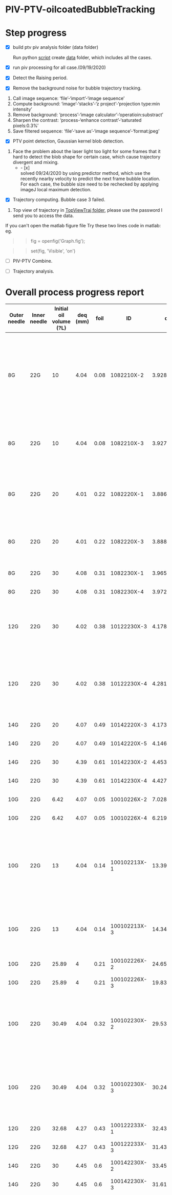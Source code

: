 # PIV-PTV-oilcoatedBubbleTracking

# Step progress
- [x]  build ptv piv analysis folder (data folder)

    Run python [script](https://github.com/lipilian/PIV-PTV-oilcoatedBubbleTracking/blob/master/CreateDatafolder.py) create [data](https://uofi.box.com/s/sw9vvcwwh0pjfxlhspk6wisby87mabtn) folder, which includes all the cases.

- [x] run piv processing for all case.(09/19/2020)

- [x] Detect the Raising period.

- [x] Remove the background noise for bubble trajectory tracking.

1)	Call image sequence: ‘file’-‘import’-‘image sequence’
2)	Compute background: ‘image’-‘stacks’-‘z project’-‘projection type:min intensity’
3)	Remove background: ‘process’-‘image calculator’-‘operatioin:substract’
4)	Sharpen the contrast: ‘process-‘enhance contrast’-‘saturated pixels:0.3%’
5)	Save filtered sequence: ‘file’-‘save as’-‘image sequence’-‘format:jpeg’

- [x] PTV point detection, Gaussian kernel blob detection.
1) Face the problem about the laser light too light for some frames that it hard to detect the blob shape for certain case, which cause trajectory divergent and mixing. <ul><li>- [x]  </li> solved 09/24/2020 by using predictor method, which use the recently nearby velocity to predict the next frame bubble location. For each case, the bubble size need to be rechecked by applying imageJ local maximum detection.
- [x] Trajectory computing.
Bubble case 3 failed.
1) Top view of trajectory in [TopViewTraj folder](https://uofi.box.com/s/sw9vvcwwh0pjfxlhspk6wisby87mabtn), please use the password I send you to access the data.

If you can't open the matlab figure file Try these two lines code in matlab:
eg.

>>fig = openfig('Graph.fig');

>>set(fig, 'Visible', 'on')



- [ ] PIV-PTV Combine.

- [ ] Trajectory analysis.

# Overall process progress report
| Outer needle | Inner needle | Initial oil volume (?L) | deq (mm) | foil | ID           | deq         |  Processing Progress | StartFrame-EndFrame |
| ------------ | ------------ | ----------------------- | -------- | ---- | ------------ | ----------- | -------------------- | ------------------- |
| 8G           | 22G          | 10                      | 4.04     | 0.08 | 1082210X-2   | 3.92869399  | <ul><li>- [x] finished </li>                   |  711-899 (The last frame is around 890 for bubble hitting the top edge, which may caused piv data missing about induced vortex)                  |
| 8G           | 22G          | 10                      | 4.04     | 0.08 | 1082210X-3   | 3.92755005  | <ul><li>- [x] Left seperate trajectory, try Link(09/25/2020) **Solved** (09/28/2020)  </li>                  |1024-1349                     |
| 8G           | 22G          | 20                      | 4.01     | 0.22 | 1082220X-1   | 3.8863055   | <ul><li>- [x] double check right camera 2 traj (09/25/2020) **Solved** (09/28/2020) </li>                     |129-449                     |
| 8G           | 22G          | 20                      | 4.01     | 0.22 | 1082220X-3   | 3.88859096  | <ul><li>- [x] Left Camera 2 trajs (09/25/2020) **Solved** (09/28/2020) </li>                    |1056-1349                     |
| 8G           | 22G          | 30                      | 4.08     | 0.31 | 1082230X-1   | 3.96551573  | <ul><li>- [x] finished </li>                     |190-449                     |
| 8G           | 22G          | 30                      | 4.08     | 0.31 | 1082230X-4   | 3.97278205  | <ul><li>- [x] finished </li>                     |1558- 1799                     |
| 12G          | 22G          | 30                      | 4.02     | 0.38 | 10122230X-3  | 4.17866011  | <ul><li>- [x] Right Camera has two trajectories. need further process **Solved** (09/28/2020) </li>                     |998-1349                     |
| 12G          | 22G          | 30                      | 4.02     | 0.38 | 10122230X-4  | 4.28105654  | <ul><li>- [x] Right Cmaera has two trajectories. (09/28/2020) **Solved** by dynamic minMass filter (09/28/2020) </li>                     |1488-1799                     |
| 14G          | 22G          | 20                      | 4.07     | 0.49 | 10142220X-3  | 4.17326273  | <ul><li>- [x] finished </li>                     |1012-1349                     |
| 14G          | 22G          | 20                      | 4.07     | 0.49 | 10142220X-5  | 4.14609406  | <ul><li>- [x] finished </li>                     |1933-2249                     |
| 14G          | 22G          | 30                      | 4.39     | 0.61 | 10142230X-2  | 4.45358163  | <ul><li>- [x] finished </li>                     |590-899                     |
| 14G          | 22G          | 30                      | 4.39     | 0.61 | 10142230X-4  | 4.42757525  | <ul><li>- [x] finished </li>                     |1472-1799                     |
| 10G          | 22G          | 6.42                    | 4.07     | 0.05 | 10010226X-2  | 7.028534846 | <ul><li>- [x] finished </li>                    |603-899                     |
| 10G          | 22G          | 6.42                    | 4.07     | 0.05 | 10010226X-4  | 6.219493989 | <ul><li>- [x] finished </li>                     |1509-1799                     |
| 10G          | 22G          | 13                      | 4.04     | 0.14 | 100102213X-1 | 13.3943055  | <ul><li>- [x] This case has some problems about LeftCamera PTV tracking, need to double check later (09/24/2020)</li> **Solved** (09/28/2020)                   |148-449                     |
| 10G          | 22G          | 13                      | 4.04     | 0.14 | 100102213X-3 | 14.34755593 | <ul><li>- [x] Similar problem as above case (09/24/2020)</li>  **Solved** (09/28/2020)                   |1067-1349                     |
| 10G          | 22G          | 25.89                   | 4        | 0.21 | 100102226X-2 | 24.65708158 | <ul><li>- [x] finished </li>                    |591-899                     |
| 10G          | 22G          | 25.89                   | 4        | 0.21 | 100102226X-3 | 19.83963865 | <ul><li>- [x] finished </li>                    | 1079-1349                    |
| 10G          | 22G          | 30.49                   | 4.04     | 0.32 | 100102230X-2 | 29.53605068 | <ul><li>- [x] Right Camera tracking get 2 trajectories, need furthur computing (09/24/2020) </li>     **Solved** (09/30/2020)                 |612-899                     |
| 10G          | 22G          | 30.49                   | 4.04     | 0.32 | 100102230X-3 | 30.24797907 | <ul><li>- [x] finished Have issued by trajectory divergence, solved (09/24/2020) </li> **Solved** (09/30/2020) |                    |1058-1349                     |
| 12G          | 22G          | 32.68                   | 4.27     | 0.43 | 100122233X-1 | 32.43544137 | <ul><li>- [x] finished </li>                     |140-449                     |
| 12G          | 22G          | 32.68                   | 4.27     | 0.43 | 100122233X-3 | 31.43128391 | <ul><li>- [x] finished </li>                    |1075-1349                     |
| 14G          | 22G          | 30                      | 4.45     | 0.6  | 100142230X-2 | 33.45791889 | <ul><li>- [x] finished </li>                    |576-899                     |
| 14G          | 22G          | 30                      | 4.45     | 0.6  | 100142230X-3 | 31.61035021 | <ul><li>- [x] finished </li>                     |1019-1349                     |
|              |              |                         |          |      | airbubble-1  |             | <ul><li>- [x] finished For Left Camera the bubble deformed a lot at the begining, and the bubble size is around 75 pixel, too large. Hence at the begining, there are 2 trajectories, need further process to combien to one. All air bubble cases have similar problem. Will try region crop. (09/25/2020) </li>  **Solved** （09/30/2020）                   |     199-449                |
|              |              |                         |          |      | airbubble-2  |             |  <ul><li>- [x] finished </li>                    |638-899                     |
|              |              |                         |          |      | airbubble-3  |             | <ul><li>- [x] finished </li>  Left has 2 traj, should be solved by matlab code (09/30/2020)   wasted (10/02/2020)                |1071-1349                     |
|              |              |                         |          |      | airbubble-4 |             | <ul><li>- [x] finished </li>                      |1515-1799                     |



